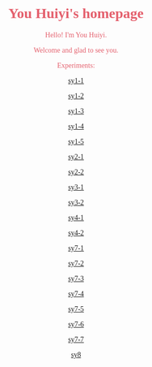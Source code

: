 <html>
<style>
    body{font-family:"MV Boli";background-image:url(ppp.jpg);color:#e4606d}
   
</style>
<body>
<h1 align="center">You Huiyi's homepage</h1>
<p align="center">Hello! I'm You Huiyi.</p>
    <p align="center">Welcome and glad to see you.</p>
<p align="center">Experiments:</p>
<div class="one">
    <p align="center"><a href="sy1-1.html">sy1-1</a></p>
    <p align="center"><a href="sy1-2.html">sy1-2</a></p>
    <p align="center"><a href="sy1-3.html">sy1-3</a></p>
    <p align="center"><a href="sy1-4.html">sy1-4</a></p>
    <p align="center"><a href="sy1-5.html">sy1-5</a></p>
</div>
<div class="two">
    <p align="center"><a href="sy2-1.html">sy2-1</a></p>
    <p align="center"><a href="sy2-2.html">sy2-2</a></p>
</div>
<div class="three">
    <p align="center"><a href="sy3-1.html">sy3-1</a></p>
    <p align="center"><a href="sy3-2.html">sy3-2</a></p>
</div>
<div class="four">
    <p align="center"><a href="sy4-1.html">sy4-1</a></p>
    <p align="center"><a href="sy4-2.html">sy4-2</a></p>
</div>
    <div class="seven">
    <p align="center"><a href="sy7-1.html">sy7-1</a></p>
    <p align="center"><a href="sy7-2.html">sy7-2</a></p>
    <p align="center"><a href="sy7-3.html">sy7-3</a></p>
    <p align="center"><a href="sy7-4.html">sy7-4</a></p>
    <p align="center"><a href="sy7-5.html">sy7-5</a></p>
    <p align="center"><a href="sy7-6.html">sy7-6</a></p>
    <p align="center"><a href="sy7-7.html">sy7-7</a></p>    
</div>
<div class="eight">
    <p align="center"><a href="sy8.html">sy8</a></p>
</div>
</body>
</html>

